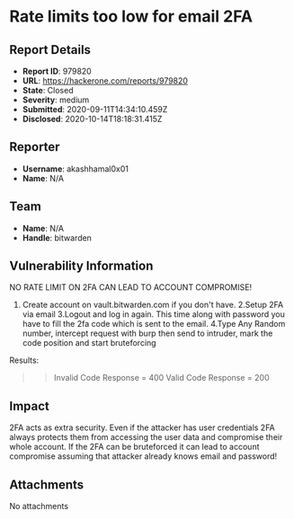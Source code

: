# Rate limits too low for email 2FA

## Report Details
- **Report ID**: 979820
- **URL**: https://hackerone.com/reports/979820
- **State**: Closed
- **Severity**: medium
- **Submitted**: 2020-09-11T14:34:10.459Z
- **Disclosed**: 2020-10-14T18:18:31.415Z

## Reporter
- **Username**: akashhamal0x01
- **Name**: N/A

## Team
- **Name**: N/A
- **Handle**: bitwarden

## Vulnerability Information
NO RATE LIMIT ON 2FA CAN LEAD TO ACCOUNT COMPROMISE!

1. Create account on vault.bitwarden.com  if you don't have.
2.Setup 2FA via email 
3.Logout and log in again. This time along with password you have to fill the 2fa code which is sent to the email.
4.Type Any Random number, intercept request with burp  then send to intruder, mark the code position and start bruteforcing

Results:

>>Invalid Code Response = 400 
>>Valid Code Response = 200

## Impact

2FA acts as extra security. Even if the attacker has user credentials 2FA always protects them from accessing the user data and compromise their whole account.
If the 2FA can be bruteforced it can lead to account compromise assuming that attacker already knows email and password!

## Attachments
No attachments
